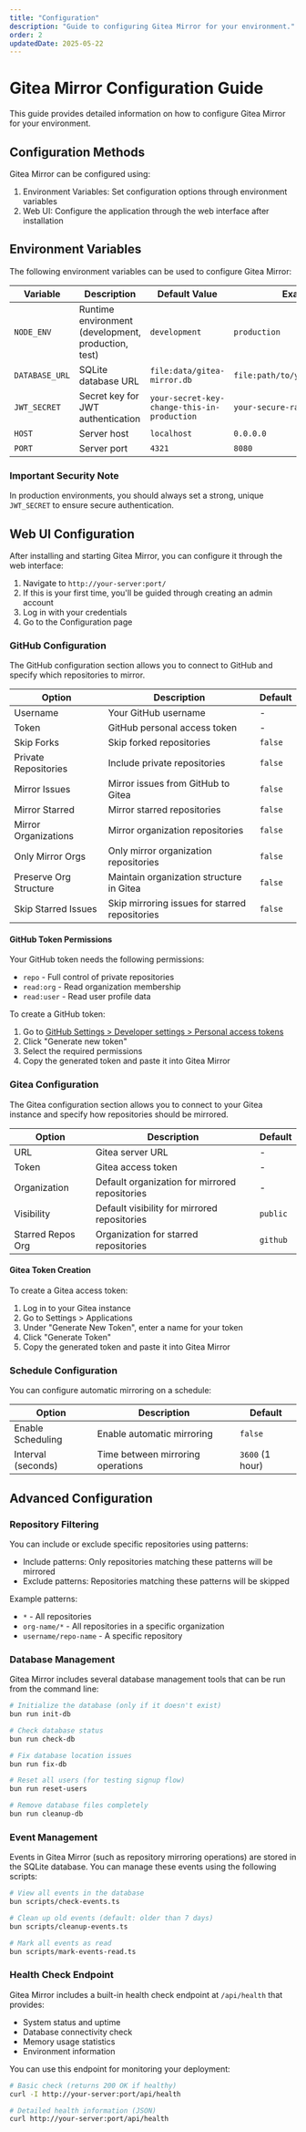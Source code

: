 ```yaml
---
title: "Configuration"
description: "Guide to configuring Gitea Mirror for your environment."
order: 2
updatedDate: 2025-05-22
---
```


<div class="mb-6">
  <h1 class="text-2xl font-bold text-foreground">Gitea Mirror Configuration Guide</h1>
  <p class="text-muted-foreground mt-2">This guide provides detailed information on how to configure Gitea Mirror for your environment.</p>
</div>

## Configuration Methods

Gitea Mirror can be configured using:

1. <span class="font-semibold text-foreground">Environment Variables</span>: Set configuration options through environment variables
2. <span class="font-semibold text-foreground">Web UI</span>: Configure the application through the web interface after installation

## Environment Variables

The following environment variables can be used to configure Gitea Mirror:

| Variable | Description | Default Value | Example |
|----------|-------------|---------------|---------|
| `NODE_ENV` | Runtime environment (development, production, test) | `development` | `production` |
| `DATABASE_URL` | SQLite database URL | `file:data/gitea-mirror.db` | `file:path/to/your/database.db` |
| `JWT_SECRET` | Secret key for JWT authentication | `your-secret-key-change-this-in-production` | `your-secure-random-string` |
| `HOST` | Server host | `localhost` | `0.0.0.0` |
| `PORT` | Server port | `4321` | `8080` |

### Important Security Note

In production environments, you should always set a strong, unique `JWT_SECRET` to ensure secure authentication.

## Web UI Configuration

After installing and starting Gitea Mirror, you can configure it through the web interface:

1. Navigate to `http://your-server:port/`
2. If this is your first time, you'll be guided through creating an admin account
3. Log in with your credentials
4. Go to the Configuration page

### GitHub Configuration

The GitHub configuration section allows you to connect to GitHub and specify which repositories to mirror.

| Option | Description | Default |
|--------|-------------|---------|
| Username | Your GitHub username | - |
| Token | GitHub personal access token | - |
| Skip Forks | Skip forked repositories | `false` |
| Private Repositories | Include private repositories | `false` |
| Mirror Issues | Mirror issues from GitHub to Gitea | `false` |
| Mirror Starred | Mirror starred repositories | `false` |
| Mirror Organizations | Mirror organization repositories | `false` |
| Only Mirror Orgs | Only mirror organization repositories | `false` |
| Preserve Org Structure | Maintain organization structure in Gitea | `false` |
| Skip Starred Issues | Skip mirroring issues for starred repositories | `false` |

#### GitHub Token Permissions

Your GitHub token needs the following permissions:

- `repo` - Full control of private repositories
- `read:org` - Read organization membership
- `read:user` - Read user profile data

To create a GitHub token:

1. Go to [GitHub Settings > Developer settings > Personal access tokens](https://github.com/settings/tokens)
2. Click "Generate new token"
3. Select the required permissions
4. Copy the generated token and paste it into Gitea Mirror

### Gitea Configuration

The Gitea configuration section allows you to connect to your Gitea instance and specify how repositories should be mirrored.

| Option | Description | Default |
|--------|-------------|---------|
| URL | Gitea server URL | - |
| Token | Gitea access token | - |
| Organization | Default organization for mirrored repositories | - |
| Visibility | Default visibility for mirrored repositories | `public` |
| Starred Repos Org | Organization for starred repositories | `github` |

#### Gitea Token Creation

To create a Gitea access token:

1. Log in to your Gitea instance
2. Go to Settings > Applications
3. Under "Generate New Token", enter a name for your token
4. Click "Generate Token"
5. Copy the generated token and paste it into Gitea Mirror

### Schedule Configuration

You can configure automatic mirroring on a schedule:

| Option | Description | Default |
|--------|-------------|---------|
| Enable Scheduling | Enable automatic mirroring | `false` |
| Interval (seconds) | Time between mirroring operations | `3600` (1 hour) |

## Advanced Configuration

### Repository Filtering

You can include or exclude specific repositories using patterns:

- Include patterns: Only repositories matching these patterns will be mirrored
- Exclude patterns: Repositories matching these patterns will be skipped

Example patterns:
- `*` - All repositories
- `org-name/*` - All repositories in a specific organization
- `username/repo-name` - A specific repository

### Database Management

Gitea Mirror includes several database management tools that can be run from the command line:

```bash
# Initialize the database (only if it doesn't exist)
bun run init-db

# Check database status
bun run check-db

# Fix database location issues
bun run fix-db

# Reset all users (for testing signup flow)
bun run reset-users

# Remove database files completely
bun run cleanup-db
```

### Event Management

Events in Gitea Mirror (such as repository mirroring operations) are stored in the SQLite database. You can manage these events using the following scripts:

```bash
# View all events in the database
bun scripts/check-events.ts

# Clean up old events (default: older than 7 days)
bun scripts/cleanup-events.ts

# Mark all events as read
bun scripts/mark-events-read.ts
```

### Health Check Endpoint

Gitea Mirror includes a built-in health check endpoint at `/api/health` that provides:

- System status and uptime
- Database connectivity check
- Memory usage statistics
- Environment information

You can use this endpoint for monitoring your deployment:

```bash
# Basic check (returns 200 OK if healthy)
curl -I http://your-server:port/api/health

# Detailed health information (JSON)
curl http://your-server:port/api/health
```
